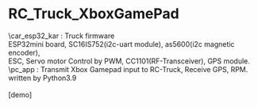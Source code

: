 # RC_Truck_XboxGamePad<br>

\car_esp32_kar : Truck firmware<br>
ESP32mini board, SC16IS752(i2c-uart module), as5600(i2c magnetic encoder),<br>
ESC, Servo motor Control by PWM, CC1101(RF-Transceiver), GPS module.
<br>
\pc_app : Transmit Xbox Gamepad input to RC-Truck, Receive GPS, RPM.<br>
written by Python3.9<br>
<br>
[demo]

